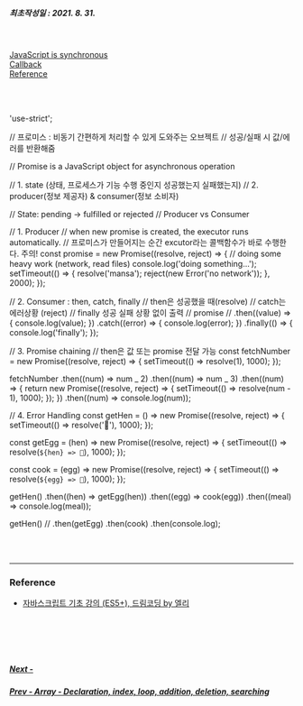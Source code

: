 ##### 최초작성일 : 2021. 8. 31.<br><br>

#

[JavaScript is synchronous](#javascript-is-synchronous)  
[Callback](#callback)  
[Reference](#reference)

<br><br>

'use-strict';

// 프로미스 : 비동기 간편하게 처리할 수 있게 도와주는 오브젝트
// 성공/실패 시 값/에러를 반환해줌

// Promise is a JavaScript object for asynchronous operation

// 1. state (상태, 프로세스가 기능 수행 중인지 성공했는지 실패했는지)
// 2. producer(정보 제공자) & consumer(정보 소비자)

// State: pending -> fulfilled or rejected
// Producer vs Consumer

// 1. Producer
// when new promise is created, the executor runs automatically.
// 프로미스가 만들어지는 순간 excutor라는 콜백함수가 바로 수행한다. 주의!
const promise = new Promise((resolve, reject) => {
// doing some heavy work (network, read files)
console.log('doing something...');
setTimeout(() => {
resolve('mansa');
reject(new Error('no network'));
}, 2000);
});

// 2. Consumer : then, catch, finally
// then은 성공했을 때(resolve)
// catch는 에러상황 (reject)
// finally 성공 실패 상황 없이 출력
//
promise //
.then((value) => {
console.log(value);
})
.catch((error) => {
console.log(error);
})
.finally(() => {
console.log('finally');
});

// 3. Promise chaining
// then은 값 또는 promise 전달 가능
const fetchNumber = new Promise((resolve, reject) => {
setTimeout(() => resolve(1), 1000);
});

fetchNumber
.then((num) => num _ 2)
.then((num) => num _ 3)
.then((num) => {
return new Promise((resolve, reject) => {
setTimeout(() => resolve(num - 1), 1000);
});
})
.then((num) => console.log(num));

// 4. Error Handling
const getHen = () =>
new Promise((resolve, reject) => {
setTimeout(() => resolve('🐓'), 1000);
});

const getEgg = (hen) =>
new Promise((resolve, reject) => {
setTimeout(() => resolve(`${hen} => 🥚`), 1000);
});

const cook = (egg) =>
new Promise((resolve, reject) => {
setTimeout(() => resolve(`${egg} => 🍳`), 1000);
});

getHen()
.then((hen) => getEgg(hen))
.then((egg) => cook(egg))
.then((meal) => console.log(meal));

getHen() //
.then(getEgg)
.then(cook)
.then(console.log);

<br><br>

---

### **Reference**

- [자바스크립트 기초 강의 (ES5+), 드림코딩 by 엘리](https://www.youtube.com/playlist?list=PLv2d7VI9OotTVOL4QmPfvJWPJvkmv6h-2)

## <br><br>

##### [Next - ]()

##### [Prev - Array - Declaration, index, loop, addition, deletion, searching](/Javascript/basic_11_array_api.md)

```

```
